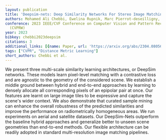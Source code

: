 ```yaml
---
layout: publication
title: 'Deepsim-nets: Deep Similarity Networks For Stereo Image Matching'
authors: Mohamed Ali Chebbi, Ewelina Rupnik, Marc Pierrot-deseilligny, Paul Lopes
conference: 2023 IEEE/CVF Conference on Computer Vision and Pattern Recognition Workshops
  (CVPRW)
year: 2023
bibkey: chebbi2023deepsim
citations: 3
additional_links: [{name: Paper, url: 'https://arxiv.org/abs/2304.08056'}]
tags: ["CVPR", "Distance Metric Learning"]
short_authors: Chebbi et al.
---
```

We present three multi-scale similarity learning architectures, or DeepSim
networks. These models learn pixel-level matching with a contrastive loss and
are agnostic to the geometry of the considered scene. We establish a middle
ground between hybrid and end-to-end approaches by learning to densely allocate
all corresponding pixels of an epipolar pair at once. Our features are learnt
on large image tiles to be expressive and capture the scene's wider context. We
also demonstrate that curated sample mining can enhance the overall robustness
of the predicted similarities and improve the performance on radiometrically
homogeneous areas. We run experiments on aerial and satellite datasets. Our
DeepSim-Nets outperform the baseline hybrid approaches and generalize better to
unseen scene geometries than end-to-end methods. Our flexible architecture can
be readily adopted in standard multi-resolution image matching pipelines.